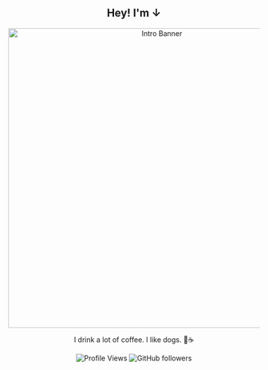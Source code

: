 <div align="center">

## Hey! I'm ↓

<img src="https://github.com/user-attachments/assets/e7c4c6a9-293c-4186-8d47-183a49bdd3d7" width="600" alt="Intro Banner" />

I drink a lot of coffee. I like dogs. 🐶☕

![Profile Views](https://komarev.com/ghpvc/?username=pranavvd&style=flat-square)
![GitHub followers](https://img.shields.io/github/followers/pranavvd?style=social)

</div>
